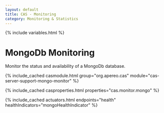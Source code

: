 ```yaml
---
layout: default
title: CAS - Monitoring
category: Monitoring & Statistics
---
```


{% include variables.html %}

# MongoDb Monitoring

Monitor the status and availability of a MongoDb database.

{% include_cached casmodule.html group="org.apereo.cas" module="cas-server-support-mongo-monitor" %}

{% include_cached casproperties.html properties="cas.monitor.mongo" %}

{% include_cached actuators.html endpoints="health" healthIndicators="mongoHealthIndicator" %}